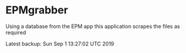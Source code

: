 # EPMgrabber
Using a database from the EPM app this application scrapes the files as required


Latest backup: Sun Sep 1 13:27:02 UTC 2019
